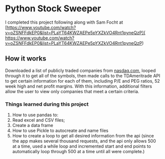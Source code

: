 # Python Stock Sweeper

I completed this project following along with Sam Focht at [https://www.youtube.com/watch?v=oZSNFFdkEP0&list=PLaYT64KWZAEPe5pYXZkVO4Rnt1pyneQzP](
https://www.youtube.com/watch?v=oZSNFFdkEP0&list=PLaYT64KWZAEPe5pYXZkVO4Rnt1pyneQzP)

## How it works
Downloaded a list of publicly traded companies from [nasdaq.com](https://www.nasdaq.com/market-activity/stocks/screener?exchange=nasdaq&letter=0&render=download), looped through it to get all of the symbols, then made calls to the TDAmeritrade API to get certain information for each of them, including P/E and PEG ratios, 52 week high and net profit margins. With this information, additional filters allow the user to view only companies that meet a certain criteria.

### Things learned during this project
1. How to use pandas to:
  1. Read excel and CSV files;
  1. Create a data frame
1. How to use Pickle to autocreate and name files
1. How to create a loop to get all desired information from the api (since the app makes several thousand requests, and the api only allows 500 at a time, used a while loop and incremented start and end points to automatically loop through 500 at a time until all were complete.)
